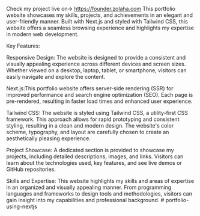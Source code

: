 Check my project live on-> https://founder.zolaha.com This portfolio website showcases my skills, projects, and achievements in an elegant and user-friendly manner. Built with Next.js and styled with Tailwind CSS, this website offers a seamless browsing experience and highlights my expertise in modern web development.

Key Features:

Responsive Design: The website is designed to provide a consistent and visually appealing experience across different devices and screen sizes. Whether viewed on a desktop, laptop, tablet, or smartphone, visitors can easily navigate and explore the content.

Next.js:This portfolio website offers server-side rendering (SSR) for improved performance and search engine optimization (SEO). Each page is pre-rendered, resulting in faster load times and enhanced user experience.

Tailwind CSS: The website is styled using Tailwind CSS, a utility-first CSS framework. This approach allows for rapid prototyping and consistent styling, resulting in a clean and modern design. The website's color scheme, typography, and layout are carefully chosen to create an aesthetically pleasing experience.

Project Showcase: A dedicated section is provided to showcase my projects, including detailed descriptions, images, and links. Visitors can learn about the technologies used, key features, and see live demos or GitHub repositories.

Skills and Expertise: This website highlights my skills and areas of expertise in an organized and visually appealing manner. From programming languages and frameworks to design tools and methodologies, visitors can gain insight into my capabilities and professional background.
#   p o r t f o l i o - u s i n g - n e x t j s  
 